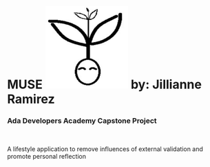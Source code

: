 # MUSE ![Muse Logo](Muse/wwwroot/favicon_io/android-chrome-192x192.png)  by: Jillianne Ramirez
### Ada Developers Academy Capstone Project

<br />

<p>A lifestyle application to remove influences of external validation and promote personal reflection</p>




